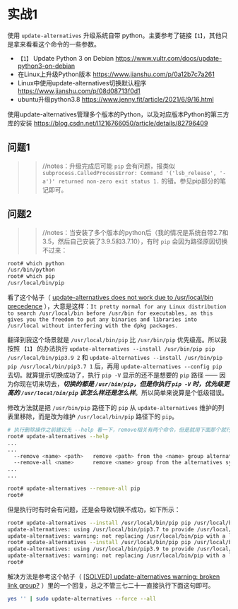 
# 实战1

使用 `update-alternatives` 升级系统自带 python。主要参考了链接`【1】`，其他只是拿来看看这个命令的一些参数。
- `【1】` Update Python 3 on Debian https://www.vultr.com/docs/update-python3-on-debian
- 在Linux上升级Python版本 https://www.jianshu.com/p/0a12b7c7a261
- Linux中使用update-alternatives切换默认程序 https://www.jianshu.com/p/08d08713f0d1
- ubuntu升级python3.8 https://www.jenny.fit/article/2021/6/9/16.html

使用update-alternatives管理多个版本的Python，以及对应版本Python的第三方库的安装 https://blog.csdn.net/l1216766050/article/details/82796409

## 问题1

>> //notes：升级完成后可能 `pip` 会有问题，报类似 `subprocess.CalledProcessError: Command '('lsb_release', '-a')' returned non-zero exit status 1.` 的错。参见pip部分的笔记即可。

## 问题2

>> //notes：当安装了多个版本的python后（我的情况是系统自带2.7和3.5，然后自己安装了3.9.5和3.7.10），有时 `pip` 会因为路径原因切换不过来：

```sh
root# which python
/usr/bin/python
root# which pip
/usr/local/bin/pip
```

看了这个帖子（ [update-alternatives does not work due to /usr/local/bin precedence](https://askubuntu.com/questions/1077481/update-alternatives-does-not-work-due-to-usr-local-bin-precedence) ），大意是这样：`It pretty normal for any Linux distribution to search /usr/local/bin before /usr/bin for executables, as this gives you the freedom to put any binaries and libraries into /usr/local without interfering with the dpkg packages.`

翻译到我这个场景就是 `/usr/local/bin/pip` 比 `/usr/bin/pip` 优先级高。所以我按照 `【1】` 的办法执行 `update-alternatives --install /usr/bin/pip pip /usr/local/bin/pip3.9 2` 和 `update-alternatives --install /usr/bin/pip pip /usr/local/bin/pip3.7 1` 后，再用 `update-alternatives --config pip` 去切。就算提示切换成功了，执行 `pip -V` 显示的还不是想要的 `pip` 路径 —— 因为你现在切来切去，***切换的都是 `/usr/bin/pip`，但是你执行 `pip -V` 时，优先级更高的 `/usr/local/bin/pip` 该怎么样还是怎么样***。所以简单来说算是个低级错误。

修改方法就是把 `/usr/bin/pip` 路径下的 `pip` 从 `update-alternatives` 维护的列表里移除，而是改为维护 `/usr/local/bin/pip` 路径下的 `pip`。
```sh
# 执行删除操作之前建议先 --help 看一下，remove相关有两个命令，但是就用下面那个就行。
root# update-alternatives --help
...
...
  --remove <name> <path>   remove <path> from the <name> group alternative.
  --remove-all <name>      remove <name> group from the alternatives system.
...
...

root# update-alternatives --remove-all pip
root#
```

但是执行时有时会有问题，还是会导致切换不成功，如下所示：
```sh
root# update-alternatives --install /usr/local/bin/pip pip /usr/local/bin/pip3.7 1
update-alternatives: using /usr/local/bin/pip3.7 to provide /usr/local/bin/pip (pip) in auto mode
update-alternatives: warning: not replacing /usr/local/bin/pip with a link
root# update-alternatives --install /usr/local/bin/pip pip /usr/local/bin/pip3.9 2
update-alternatives: using /usr/local/bin/pip3.9 to provide /usr/local/bin/pip (pip) in auto mode
update-alternatives: warning: not replacing /usr/local/bin/pip with a link
root#
```

解决方法是参考这个帖子（ [[SOLVED] update-alternatives warning: broken link group?](http://dev1galaxy.org/viewtopic.php?id=649) ）里的一个回复，总之不管三七二十一直接执行下面这句即可。
```sh
yes '' | sudo update-alternatives --force --all
```
